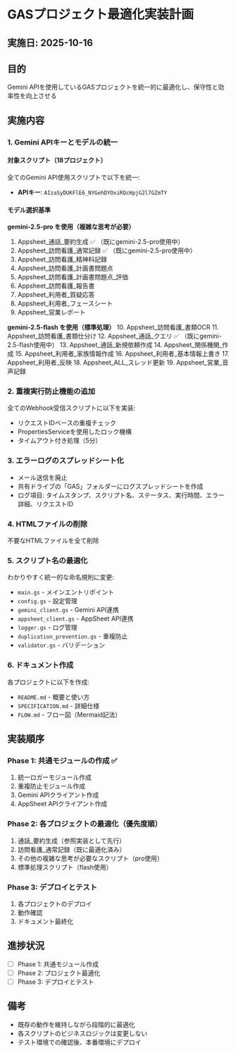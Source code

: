 # GASプロジェクト最適化実装計画

## 実施日: 2025-10-16

## 目的
Gemini APIを使用しているGASプロジェクトを統一的に最適化し、保守性と効率性を向上させる

## 実施内容

### 1. Gemini APIキーとモデルの統一
#### 対象スクリプト（18プロジェクト）
全てのGemini API使用スクリプトで以下を統一:
- **APIキー**: `AIzaSyDUKFlE6_NYGehDYOxiRQcHpjG2l7GZmTY`

#### モデル選択基準

**gemini-2.5-pro を使用（複雑な思考が必要）**
1. Appsheet_通話_要約生成 ✅ （既にgemini-2.5-pro使用中）
2. Appsheet_訪問看護_通常記録 ✅ （既にgemini-2.5-pro使用中）
3. Appsheet_訪問看護_精神科記録
4. Appsheet_訪問看護_計画書問題点
5. Appsheet_訪問看護_計画書問題点_評価
6. Appsheet_訪問看護_報告書
7. Appsheet_利用者_質疑応答
8. Appsheet_利用者_フェースシート
9. Appsheet_営業レポート

**gemini-2.5-flash を使用（標準処理）**
10. Appsheet_訪問看護_書類OCR
11. Appsheet_訪問看護_書類仕分け
12. Appsheet_通話_クエリ ✅ （既にgemini-2.5-flash使用中）
13. Appsheet_通話_新規依頼作成
14. Appsheet_関係機関_作成
15. Appsheet_利用者_家族情報作成
16. Appsheet_利用者_基本情報上書き
17. Appsheet_利用者_反映
18. Appsheet_ALL_スレッド更新
19. Appsheet_営業_音声記録

### 2. 重複実行防止機能の追加
全てのWebhook受信スクリプトに以下を実装:
- リクエストIDベースの重複チェック
- PropertiesServiceを使用したロック機構
- タイムアウト付き処理（5分）

### 3. エラーログのスプレッドシート化
- メール送信を廃止
- 共有ドライブの「GAS」フォルダーにログスプレッドシートを作成
- ログ項目: タイムスタンプ、スクリプト名、ステータス、実行時間、エラー詳細、リクエストID

### 4. HTMLファイルの削除
不要なHTMLファイルを全て削除

### 5. スクリプト名の最適化
わかりやすく統一的な命名規則に変更:
- `main.gs` - メインエントリポイント
- `config.gs` - 設定管理
- `gemini_client.gs` - Gemini API連携
- `appsheet_client.gs` - AppSheet API連携
- `logger.gs` - ログ管理
- `duplication_prevention.gs` - 重複防止
- `validator.gs` - バリデーション

### 6. ドキュメント作成
各プロジェクトに以下を作成:
- `README.md` - 概要と使い方
- `SPECIFICATION.md` - 詳細仕様
- `FLOW.md` - フロー図（Mermaid記法）

## 実装順序

### Phase 1: 共通モジュールの作成 ✅
1. 統一ロガーモジュール作成
2. 重複防止モジュール作成
3. Gemini APIクライアント作成
4. AppSheet APIクライアント作成

### Phase 2: 各プロジェクトの最適化（優先度順）
1. 通話_要約生成（参照実装として先行）
2. 訪問看護_通常記録（既に最適化済み）
3. その他の複雑な思考が必要なスクリプト（pro使用）
4. 標準処理スクリプト（flash使用）

### Phase 3: デプロイとテスト
1. 各プロジェクトのデプロイ
2. 動作確認
3. ドキュメント最終化

## 進捗状況

- [ ] Phase 1: 共通モジュール作成
- [ ] Phase 2: プロジェクト最適化
- [ ] Phase 3: デプロイとテスト

## 備考
- 既存の動作を維持しながら段階的に最適化
- 各スクリプトのビジネスロジックは変更しない
- テスト環境での確認後、本番環境にデプロイ
